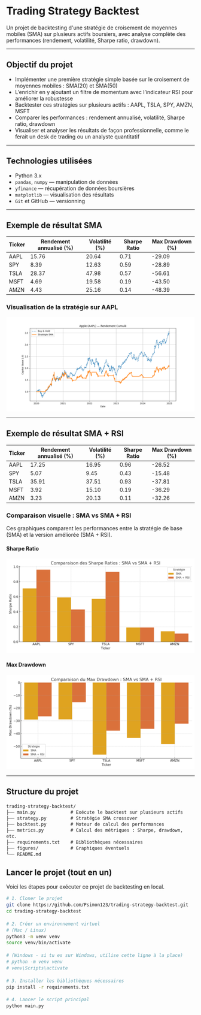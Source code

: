 # Trading Strategy Backtest

Un projet de backtesting d'une stratégie de croisement de moyennes mobiles (SMA) sur plusieurs actifs boursiers, avec analyse complète des performances (rendement, volatilité, Sharpe ratio, drawdown).

---

## Objectif du projet

- Implémenter une première stratégie simple basée sur le croisement de moyennes mobiles : SMA(20) et SMA(50)
- L’enrichir en y ajoutant un filtre de momentum avec l’indicateur RSI pour améliorer la robustesse
- Backtester ces stratégies sur plusieurs actifs : AAPL, TSLA, SPY, AMZN, MSFT
- Comparer les performances : rendement annualisé, volatilité, Sharpe ratio, drawdown
- Visualiser et analyser les résultats de façon professionnelle, comme le ferait un desk de trading ou un analyste quantitatif


---

## Technologies utilisées

- Python 3.x
- `pandas`, `numpy` — manipulation de données
- `yfinance` — récupération de données boursières
- `matplotlib` — visualisation des résultats
- `Git` et GitHub — versionning

---

## Exemple de résultat SMA

| Ticker | Rendement annualisé (%) | Volatilité (%) | Sharpe Ratio | Max Drawdown (%) |
|--------|--------------------------|----------------|---------------|------------------|
| AAPL   | 15.76                    | 20.64          | 0.71          | -29.09           |
| SPY    | 8.39                     | 12.63          | 0.59          | -28.89           |
| TSLA   | 28.37                    | 47.98          | 0.57          | -56.61           |
| MSFT   | 4.69                     | 19.58          | 0.19          | -43.50           |
| AMZN   | 4.43                     | 25.16          | 0.14          | -48.39           |

### Visualisation de la stratégie sur AAPL

![AAPL Backtest](figures/aapl_backtest.png)

---

## Exemple de résultat SMA + RSI

| Ticker | Rendement annualisé (%) | Volatilité (%) | Sharpe Ratio | Max Drawdown (%) |
|--------|--------------------------|----------------|---------------|------------------|
| AAPL   | 17.25                    | 16.95          | 0.96          | -26.52           |
| SPY    | 5.07                     | 9.45           | 0.43          | -15.48           |
| TSLA   | 35.91                    | 37.51          | 0.93          | -37.81           |
| MSFT   | 3.92                     | 15.10          | 0.19          | -36.29           |
| AMZN   | 3.23                     | 20.13          | 0.11          | -32.26           |

### Comparaison visuelle : SMA vs SMA + RSI

Ces graphiques comparent les performances entre la stratégie de base (SMA) et la version améliorée (SMA + RSI).

#### Sharpe Ratio
![Sharpe Comparison](figures/sharpe_comparaison.png)

#### Max Drawdown
![Drawdown Comparison](figures/drawdown_comparaison.png)

---

## Structure du projet

```
trading-strategy-backtest/
├── main.py             # Exécute le backtest sur plusieurs actifs
├── strategy.py         # Stratégie SMA crossover
├── backtest.py         # Moteur de calcul des performances
├── metrics.py          # Calcul des métriques : Sharpe, drawdown, etc.
├── requirements.txt    # Bibliothèques nécessaires
├── figures/            # Graphiques éventuels
└── README.md
```

## Lancer le projet (tout en un)

Voici les étapes pour exécuter ce projet de backtesting en local.

```bash
# 1. Cloner le projet
git clone https://github.com/Psimon123/trading-strategy-backtest.git
cd trading-strategy-backtest

# 2. Créer un environnement virtuel
# (Mac / Linux)
python3 -m venv venv
source venv/bin/activate

# (Windows - si tu es sur Windows, utilise cette ligne à la place)
# python -m venv venv
# venv\Scripts\activate

# 3. Installer les bibliothèques nécessaires
pip install -r requirements.txt

# 4. Lancer le script principal
python main.py
